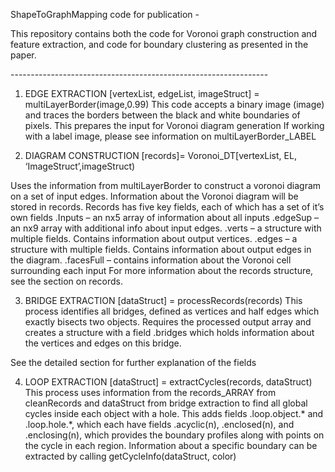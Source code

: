ShapeToGraphMapping code for publication -

This repository contains both the code for Voronoi graph construction and feature extraction, and code for boundary clustering as presented in the paper.

\----------------------------------------------------------------
1) EDGE EXTRACTION 
[vertexList, edgeList, imageStruct] = multiLayerBorder(image,0.99)
This code accepts a binary image (image) and traces the borders between the black and white boundaries of pixels. This prepares the input for Voronoi diagram generation
If working with a label image, please see information on multiLayerBorder_LABEL

2) DIAGRAM CONSTRUCTION
[records]= Voronoi_DT[vertexList, EL, ‘ImageStruct’,imageStruct)

Uses the information from multiLayerBorder to construct a voronoi diagram on a set of input edges. Information about the Voronoi diagram will be stored in records.
Records has five key fields, each of which has a set of it’s own fields
	.Inputs – an nx5 array of information about all inputs
	.edgeSup – an nx9 array with additional info about input edges.
.verts – a structure with multiple fields. Contains information about output vertices.
.edges – a structure with multiple fields. Contains information about output edges in the diagram.
.facesFull – contains information about the Voronoi cell surrounding each input
For more information about the records structure, see the section on records.

3) BRIDGE EXTRACTION
[dataStruct] = processRecords(records)
This process identifies all bridges, defined as vertices and half edges which exactly bisects two objects.  Requires the processed output array and creates a structure with a field .bridges which holds information about the vertices and edges on this bridge.

See the detailed section for further explanation of the fields

4) LOOP EXTRACTION
[dataStruct] = extractCycles(records, dataStruct)
This process uses information from the records_ARRAY from cleanRecords and dataStruct from bridge extraction to find all global cycles inside each object with a hole.  This adds fields .loop.object.* and .loop.hole.*, which each have fields .acyclic(n), .enclosed(n), and .enclosing(n), which provides the boundary profiles along with points on the cycle in each region. Information about a specific boundary can be extracted by calling getCycleInfo(dataStruct, color)


